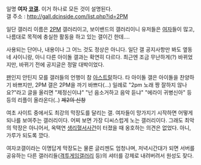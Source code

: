 일명 **여자 [코갤](%EC%BD%94%EA%B0%A4.md).** 이거 하나로 모든 것이 설명된다.  
갤 주소 : <http://gall.dcinside.com/list.php?id=2PM>  

일단 갤러리 이름은 [2PM](2PM.md) 갤러리이고, 보이밴드의 갤러리이니 유저들은
[여자](%EC%97%AC%EC%9E%90.md)들이 많고, 나름대로 목적에 충실한 활동을 하고 있는 갤이긴 한데....

사용되는 단어나, 내용이나 그 어느 것도 정상은 아니다. 일단 갤 공지사항만 봐도 옆동네 샤이니랑, 아니 다른 아이돌 갤과는 확연히 다르다.
최근엔 조금 무난하게(?) 바뀌었지만, 바뀌기 전에 공지글은 정말 대박이었다.

[팬](%ED%8C%AC.md)인지 안틴지 모를 갤러들의 언행이 참
[아스트랄](%EC%95%84%EC%8A%A4%ED%8A%B8%EB%9E%84.md)하다. 타 아이돌 갤은 아이돌을 찬양하기 바쁘지만,
2PM 갤은 2PM을 까기 바쁘다(...) 일례로 "2pm 노래 짱 잘하지 않나요?"라고 글을 올리면 "제정신이냐" "넌 음소거하고 음악
듣냐" "에라이 귀병신아" 등등의 리플이 올라온다(..) <del>제2의 신창</del>

여초 사이트 중에서도 최강의 막장도를 달리는 갤. 여자들이 망가지기 시작하면 어떻게 되나를 보여주는 갤러리이다. 어찌 보면 가장 디씨스럽게
노는 갤러리이다. 그래도 최악의 막장은 아니어서, 옥택연 [생리혈서사건](%EC%83%9D%EB%A6%AC%ED%98%88%EC%84%9C%20%EC%82%AC%EA%B1%B4.md)이 터졌을 때
옹호하는 의견은 없었다. 아니, 가루가 되도록 깠다.

여자코갤이라는 이명답게 막장도는 물론 글리젠도 엄청나며, 저녁시간대가 되면 서버를 공유하는 다른 갤러리들([격투게임갤러리](%EA%B2%A9%ED%88%AC%EA%B2%8C%EC%9E%84%20%EA%B0%A4%EB%9F%AC%EB%A6%AC.md)
등)의 셔터를 강제로 내려버려서 원성도 잦다.

